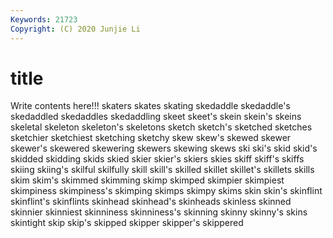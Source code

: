 ```yaml
---
Keywords: 21723
Copyright: (C) 2020 Junjie Li
---
```


# title

Write contents here!!!
skaters 
skates 
skating
skedaddle 
skedaddle's 
skedaddled 
skedaddles 
skedaddling 
skeet 
skeet's 
skein 
skein's 
skeins
skeletal 
skeleton 
skeleton's 
skeletons 
sketch 
sketch's 
sketched 
sketches 
sketchier 
sketchiest
sketching 
sketchy 
skew 
skew's 
skewed 
skewer 
skewer's 
skewered 
skewering 
skewers
skewing 
skews 
ski 
ski's 
skid 
skid's 
skidded 
skidding 
skids 
skied
skier 
skier's 
skiers 
skies 
skiff 
skiff's 
skiffs 
skiing 
skiing's 
skilful
skilfully 
skill 
skill's 
skilled 
skillet 
skillet's 
skillets 
skills 
skim 
skim's
skimmed 
skimming 
skimp 
skimped 
skimpier 
skimpiest 
skimpiness 
skimpiness's 
skimping 
skimps
skimpy 
skims 
skin 
skin's 
skinflint 
skinflint's 
skinflints 
skinhead 
skinhead's 
skinheads
skinless 
skinned 
skinnier 
skinniest 
skinniness 
skinniness's 
skinning 
skinny 
skinny's 
skins
skintight 
skip 
skip's 
skipped 
skipper 
skipper's 
skippered 
